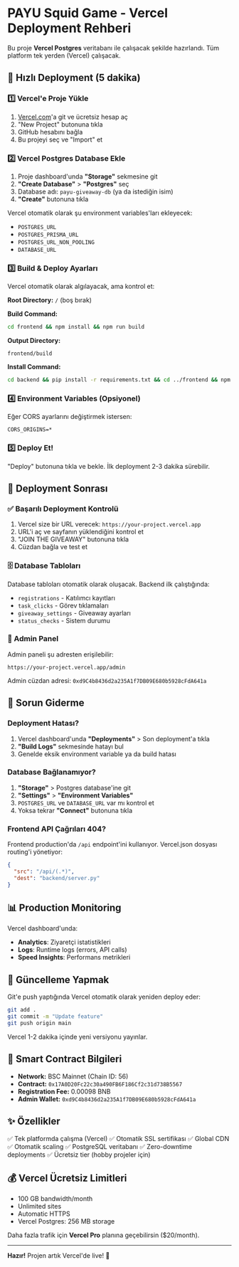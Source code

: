 # PAYU Squid Game - Vercel Deployment Rehberi

Bu proje **Vercel Postgres** veritabanı ile çalışacak şekilde hazırlandı. Tüm platform tek yerden (Vercel) çalışacak.

## 🚀 Hızlı Deployment (5 dakika)

### 1️⃣ Vercel'e Proje Yükle

1. [Vercel.com](https://vercel.com)'a git ve ücretsiz hesap aç
2. "New Project" butonuna tıkla
3. GitHub hesabını bağla
4. Bu projeyi seç ve "Import" et

### 2️⃣ Vercel Postgres Database Ekle

1. Proje dashboard'unda **"Storage"** sekmesine git
2. **"Create Database"** > **"Postgres"** seç
3. Database adı: `payu-giveaway-db` (ya da istediğin isim)
4. **"Create"** butonuna tıkla

Vercel otomatik olarak şu environment variables'ları ekleyecek:
- `POSTGRES_URL`
- `POSTGRES_PRISMA_URL`
- `POSTGRES_URL_NON_POOLING`
- `DATABASE_URL`

### 3️⃣ Build & Deploy Ayarları

Vercel otomatik olarak algılayacak, ama kontrol et:

**Root Directory:** `/` (boş bırak)

**Build Command:**
```bash
cd frontend && npm install && npm run build
```

**Output Directory:**
```
frontend/build
```

**Install Command:**
```bash
cd backend && pip install -r requirements.txt && cd ../frontend && npm install
```

### 4️⃣ Environment Variables (Opsiyonel)

Eğer CORS ayarlarını değiştirmek istersen:

```
CORS_ORIGINS=*
```

### 5️⃣ Deploy Et!

"Deploy" butonuna tıkla ve bekle. İlk deployment 2-3 dakika sürebilir.

## 📱 Deployment Sonrası

### ✅ Başarılı Deployment Kontrolü

1. Vercel size bir URL verecek: `https://your-project.vercel.app`
2. URL'i aç ve sayfanın yüklendiğini kontrol et
3. "JOIN THE GIVEAWAY" butonuna tıkla
4. Cüzdan bağla ve test et

### 🗄️ Database Tabloları

Database tabloları otomatik olarak oluşacak. Backend ilk çalıştığında:
- `registrations` - Katılımcı kayıtları
- `task_clicks` - Görev tıklamaları
- `giveaway_settings` - Giveaway ayarları
- `status_checks` - Sistem durumu

### 🔑 Admin Panel

Admin paneli şu adresten erişilebilir:
```
https://your-project.vercel.app/admin
```

Admin cüzdan adresi: `0xd9C4b8436d2a235A1f7DB09E680b5928cFdA641a`

## 🐛 Sorun Giderme

### Deployment Hatası?

1. Vercel dashboard'unda **"Deployments"** > Son deployment'a tıkla
2. **"Build Logs"** sekmesinde hatayı bul
3. Genelde eksik environment variable ya da build hatası

### Database Bağlanamıyor?

1. **"Storage"** > Postgres database'ine git
2. **"Settings"** > **"Environment Variables"**
3. `POSTGRES_URL` ve `DATABASE_URL` var mı kontrol et
4. Yoksa tekrar **"Connect"** butonuna tıkla

### Frontend API Çağrıları 404?

Frontend production'da `/api` endpoint'ini kullanıyor. Vercel.json dosyası routing'i yönetiyor:
```json
{
  "src": "/api/(.*)",
  "dest": "backend/server.py"
}
```

## 📊 Production Monitoring

Vercel dashboard'unda:
- **Analytics**: Ziyaretçi istatistikleri
- **Logs**: Runtime logs (errors, API calls)
- **Speed Insights**: Performans metrikleri

## 🔄 Güncelleme Yapmak

Git'e push yaptığında Vercel otomatik olarak yeniden deploy eder:

```bash
git add .
git commit -m "Update feature"
git push origin main
```

Vercel 1-2 dakika içinde yeni versiyonu yayınlar.

## 🎯 Smart Contract Bilgileri

- **Network:** BSC Mainnet (Chain ID: 56)
- **Contract:** `0x17A0D20Fc22c30a490FB6F186Cf2c31d738B5567`
- **Registration Fee:** 0.00098 BNB
- **Admin Wallet:** `0xd9C4b8436d2a235A1f7DB09E680b5928cFdA641a`

## ✨ Özellikler

✅ Tek platformda çalışma (Vercel)
✅ Otomatik SSL sertifikası
✅ Global CDN
✅ Otomatik scaling
✅ PostgreSQL veritabanı
✅ Zero-downtime deployments
✅ Ücretsiz tier (hobby projeler için)

## 💰 Vercel Ücretsiz Limitleri

- 100 GB bandwidth/month
- Unlimited sites
- Automatic HTTPS
- Vercel Postgres: 256 MB storage

Daha fazla trafik için **Vercel Pro** planına geçebilirsin ($20/month).

---

**Hazır!** Projen artık Vercel'de live! 🎉
